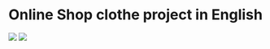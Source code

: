 <h1> Online Shop clothe project in English </h1>

<img src="(https://github.com/Av-code80/BoutiqueShop-English/blob/main/images/banner-design-onsale.jpg)">

<img src="(https://github.com/Av-code80/BoutiqueShop-English/blob/main/images/slider-01-bg.png)">
